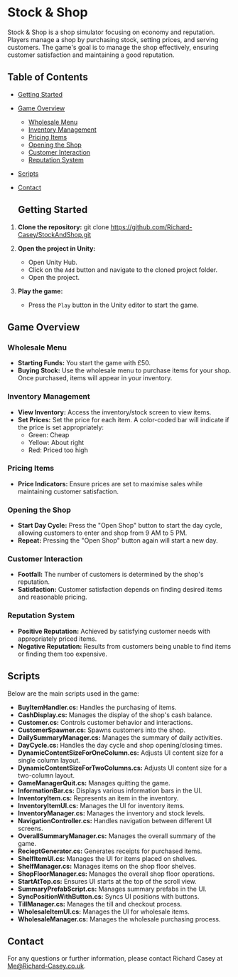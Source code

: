 # Stock & Shop

Stock & Shop is a shop simulator focusing on economy and reputation. Players manage a shop by purchasing stock, setting prices, and serving customers. The game's goal is to manage the shop effectively, ensuring customer satisfaction and maintaining a good reputation.

## Table of Contents
- [Getting Started](#getting-started)
- [Game Overview](#game-overview)
  - [Wholesale Menu](#wholesale-menu)
  - [Inventory Management](#inventory-management)
  - [Pricing Items](#pricing-items)
  - [Opening the Shop](#opening-the-shop)
  - [Customer Interaction](#customer-interaction)
  - [Reputation System](#reputation-system)
- [Scripts](#scripts)
- [Contact](#contact)

  ## Getting Started

1. **Clone the repository:**
   git clone https://github.com/Richard-Casey/StockAndShop.git

2. **Open the project in Unity:**
   - Open Unity Hub.
   - Click on the `Add` button and navigate to the cloned project folder.
   - Open the project.

3. **Play the game:**
   - Press the `Play` button in the Unity editor to start the game.
  
## Game Overview

### Wholesale Menu
- **Starting Funds:** You start the game with £50.
- **Buying Stock:** Use the wholesale menu to purchase items for your shop. Once purchased, items will appear in your inventory.

### Inventory Management
- **View Inventory:** Access the inventory/stock screen to view items.
- **Set Prices:** Set the price for each item. A color-coded bar will indicate if the price is set appropriately:
  - Green: Cheap
  - Yellow: About right
  - Red: Priced too high

### Pricing Items
- **Price Indicators:** Ensure prices are set to maximise sales while maintaining customer satisfaction.

### Opening the Shop
- **Start Day Cycle:** Press the "Open Shop" button to start the day cycle, allowing customers to enter and shop from 9 AM to 5 PM.
- **Repeat:** Pressing the "Open Shop" button again will start a new day.

### Customer Interaction
- **Footfall:** The number of customers is determined by the shop's reputation.
- **Satisfaction:** Customer satisfaction depends on finding desired items and reasonable pricing.

### Reputation System
- **Positive Reputation:** Achieved by satisfying customer needs with appropriately priced items.
- **Negative Reputation:** Results from customers being unable to find items or finding them too expensive.

## Scripts

Below are the main scripts used in the game:

- **BuyItemHandler.cs:** Handles the purchasing of items.
- **CashDisplay.cs:** Manages the display of the shop's cash balance.
- **Customer.cs:** Controls customer behavior and interactions.
- **CustomerSpawner.cs:** Spawns customers into the shop.
- **DailySummaryManager.cs:** Manages the summary of daily activities.
- **DayCycle.cs:** Handles the day cycle and shop opening/closing times.
- **DynamicContentSizeForOneColumn.cs:** Adjusts UI content size for a single column layout.
- **DynamicContentSizeForTwoColumns.cs:** Adjusts UI content size for a two-column layout.
- **GameManagerQuit.cs:** Manages quitting the game.
- **InformationBar.cs:** Displays various information bars in the UI.
- **InventoryItem.cs:** Represents an item in the inventory.
- **InventoryItemUI.cs:** Manages the UI for inventory items.
- **InventoryManager.cs:** Manages the inventory and stock levels.
- **NavigationController.cs:** Handles navigation between different UI screens.
- **OverallSummaryManager.cs:** Manages the overall summary of the game.
- **RecieptGenerator.cs:** Generates receipts for purchased items.
- **ShelfItemUI.cs:** Manages the UI for items placed on shelves.
- **ShelfManager.cs:** Manages items on the shop floor shelves.
- **ShopFloorManager.cs:** Manages the overall shop floor operations.
- **StartAtTop.cs:** Ensures UI starts at the top of the scroll view.
- **SummaryPrefabScript.cs:** Manages summary prefabs in the UI.
- **SyncPositionWithButton.cs:** Syncs UI positions with buttons.
- **TillManager.cs:** Manages the till and checkout process.
- **WholesaleItemUI.cs:** Manages the UI for wholesale items.
- **WholesaleManager.cs:** Manages the wholesale purchasing process.

## Contact

For any questions or further information, please contact Richard Casey at Me@Richard-Casey.co.uk.

